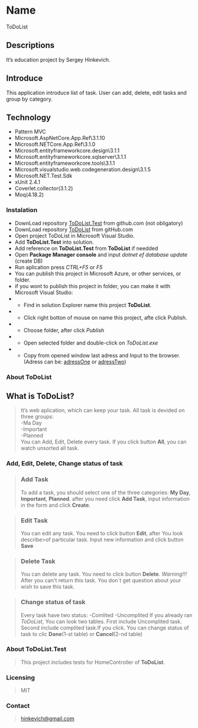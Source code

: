 # Name

ToDoList

## Descriptions

It’s education project by Sergey Hinkevich.

## Introduce

This application introduce list of task. User can add, delete, edit tasks and group by category.

## Technology

- Pattern MVC
- Microsoft.AspNetCore.App.Ref\3.1.10
- Microsoft.NETCore.App.Ref\3.1.0
- Microsoft.entityframeworkcore.design\3.1.1
- Microsoft.entityframeworkcore.sqlserver\3.1.1
- Microsoft.entityframeworkcore.tools\3.1.1
- Microsoft.visualstudio.web.codegeneration.design\3.1.5
- Microsoft.NET.Test.Sdk
- xUnit 2.4.1
- Coverlet.collector(3.1.2)
- Moq(4.18.2)

### Instalation

- DownLoad repository [ToDoList.Test](https://github.com/hinkevich/ToDoList.Test.git) from github.com (not obligatory)
- DownLoad repository [ToDoList](https://github.com/hinkevich/ToDoList.git) from gitHub.com
- Open project ToDoList in Microsoft Visual Studio.
- Add **ToDoList.Test** into solution.
- Add reference on **ToDoList.Test** from **ToDoList** if needded
- Open **Package Manager console** and input _dotnet ef database update_ (create DB)
- Run aplication press _CTRL+F5_ or _F5_
- You can publish this project in Microsoft Azure, or other services, or folder.
- if you wont to publish this project in folder, you can make it with Microsoft Visual Studio:
- - Find in solution Explorer name this project **ToDoList**.
- - Click right botton of mouse on name this project, afte click Publish.
- - Choose folder, after click *Publish*
- - Open selected folder and double-click on *ToDoList.exe*
- - Copy from opened window last adress and Input to the browser. (Adress can be: [adressOne](https://localhost:5001) or [adressTwo](https://localhost:5000))

### About ToDoList

## What is ToDoList?

>It’s web aplication, which can keep your task. All task is devided on three groups:  
-Ma Day  
-Important  
-Planned  
>You can Add, Edit, Delete every task. If you click button **All**, you can watch unsorted all task. 

### Add, Edit, Delete, Change status of task

>### Add Task
>To add a task, you should select one of the three categories: **My Day**, **Important**, **Planned**.
>after you need click **Add Task**, input information in the form and click **Create**.

>### Edit Task
>You can edit any task. You need to click button **Edit**, after You look describe>of particular task. 
>Input new information and click button **Save**

>### Delete Task
>You can delete any task. You need to click button **Delete**. *Warning!!!* After you can't return this task.
> You don`t get question about your wish to save this task.  

>### Change status of task
>Every task have two status:
>-Comlited
>-Uncomplited
>If you already ran *ToDoList*, You can look two tables. First include Uncomplited task. 
>Second include complited task.If you click. You can change status of task to clic **Done**(1-st table)
>or **Cancel**(2-nd table)

### About ToDoList.Test
>This project includes tests for HomeController of **ToDoList**. 

### Licensing
>MIT
### Contact
>hinkevich@gmail.com
 
